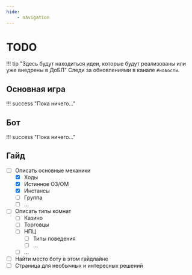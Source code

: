 ```yaml
---
hide:
    - navigation
---
```


# TODO

!!! tip "Здесь будут находиться идеи, которые будут реализованы или уже внедрены в ДоБЛ"
    Следи за обновлениями в канале `#новости`.

## Основная игра

!!! success "Пока ничего..."

## Бот

!!! success "Пока ничего..."

## Гайд

- [ ] Описать основные механики
    * [X] Ходы
    * [X] Истинное ОЗ/ОМ
    * [X] Инстансы
    * [ ] Группа
    * [ ] ...
- [ ] Описать типы комнат
    * [ ] Казино
    * [ ] Торговцы
    * [ ] НПЦ
        + [ ] Типы поведения
        + [ ] ...
    * [ ] ...
- [ ] Найти место боту в этом гайдлайне
- [ ] Страница для необычных и интересных решений
